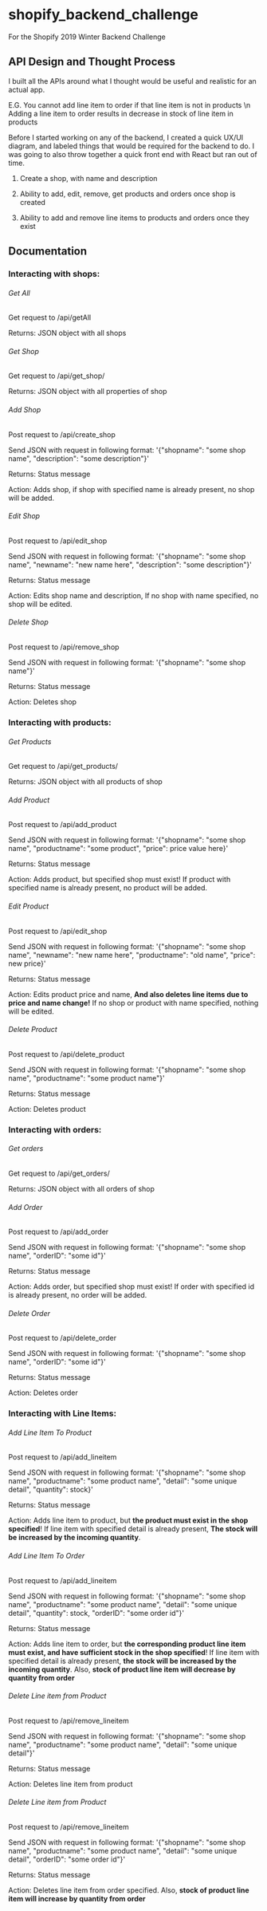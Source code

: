 # shopify_backend_challenge
For the Shopify 2019 Winter Backend Challenge

## API Design and Thought Process
I built all the APIs around what I thought would be useful and realistic for an actual app.

E.G. 
You cannot add line item to order if that line item is not in products \n
Adding a line item to order results in decrease in stock of line item in products

Before I started working on any of the backend, I created a quick UX/UI diagram, and labeled things that would be required for the backend to do. I was going to also throw together a quick front end with React but ran out of time.

1. Create a shop, with name and description

2. Ability to add, edit, remove, get products and orders once shop is created

3. Ability to add and remove line items to products and orders once they exist



## Documentation

### Interacting with shops:

###### Get All

Get request to <url>/api/getAll

Returns: JSON object with all shops


###### Get Shop

Get request to <url>/api/get_shop/<shopname>

Returns: JSON object with all properties of shop

###### Add Shop

Post request to <url>/api/create_shop

Send JSON with request in following format: '{"shopname": "some shop name", "description": "some description"}'

Returns: Status message

Action: Adds shop, if shop with specified name is already present, no shop will be added.

###### Edit Shop

Post request to <url>/api/edit_shop

Send JSON with request in following format: '{"shopname": "some shop name", "newname": "new name here", "description": "some description"}'

Returns: Status message

Action: Edits shop name and description, If no shop with name specified, no shop will be edited.

###### Delete Shop

Post request to <url>/api/remove_shop

Send JSON with request in following format: '{"shopname": "some shop name"}'

Returns: Status message

Action: Deletes shop



### Interacting with products:

###### Get Products

Get request to <url>/api/get_products/<shopname>

Returns: JSON object with all products of shop

###### Add Product

Post request to <url>/api/add_product

Send JSON with request in following format: '{"shopname": "some shop name", "productname": "some product", "price": price value here}'

Returns: Status message

Action: Adds product, but specified shop must exist! If product with specified name is already present, no product will be added.

###### Edit Product

Post request to <url>/api/edit_shop

Send JSON with request in following format: '{"shopname": "some shop name", "newname": "new name here", "productname": "old name", "price": new price}'

Returns: Status message

Action: Edits product price and name, **And also deletes line items due to price and name change!** If no shop or product with name specified, nothing will be edited.

###### Delete Product

Post request to <url>/api/delete_product

Send JSON with request in following format: '{"shopname": "some shop name", "productname": "some product name"}'

Returns: Status message

Action: Deletes product


### Interacting with orders:

###### Get orders

Get request to <url>/api/get_orders/<shopname>

Returns: JSON object with all orders of shop

###### Add Order

Post request to <url>/api/add_order

Send JSON with request in following format: '{"shopname": "some shop name", "orderID": "some id"}'

Returns: Status message

Action: Adds order, but specified shop must exist! If order with specified id is already present, no order will be added.


###### Delete Order

Post request to <url>/api/delete_order

Send JSON with request in following format: '{"shopname": "some shop name", "orderID": "some id"}'

Returns: Status message

Action: Deletes order


### Interacting with Line Items:

###### Add Line Item To Product

Post request to <url>/api/add_lineitem

Send JSON with request in following format: '{"shopname": "some shop name", "productname": "some product name", "detail": "some unique detail", "quantity": stock}'

Returns: Status message

Action: Adds line item to product, but **the product must exist in the shop specified**! If line item with specified detail is already present, **The stock will be increased by the incoming quantity**.


###### Add Line Item To Order

Post request to <url>/api/add_lineitem

Send JSON with request in following format: '{"shopname": "some shop name", "productname": "some product name", "detail": "some unique detail", "quantity": stock, "orderID": "some order id"}'

Returns: Status message

Action: Adds line item to order, but **the corresponding product line item must exist, and have sufficient stock in the shop specified**! If line item with specified detail is already present, **the stock will be increased by the incoming quantity**. Also, **stock of product line item will decrease by quantity from order**

###### Delete Line item from Product

Post request to <url>/api/remove_lineitem

Send JSON with request in following format: '{"shopname": "some shop name", "productname": "some product name", "detail": "some unique detail"}'

Returns: Status message

Action: Deletes line item from product

###### Delete Line item from Product

Post request to <url>/api/remove_lineitem

Send JSON with request in following format: '{"shopname": "some shop name", "productname": "some product name", "detail": "some unique detail", "orderID": "some order id"}'

Returns: Status message

Action: Deletes line item from order specified. Also, **stock of product line item will increase by quantity from order**

